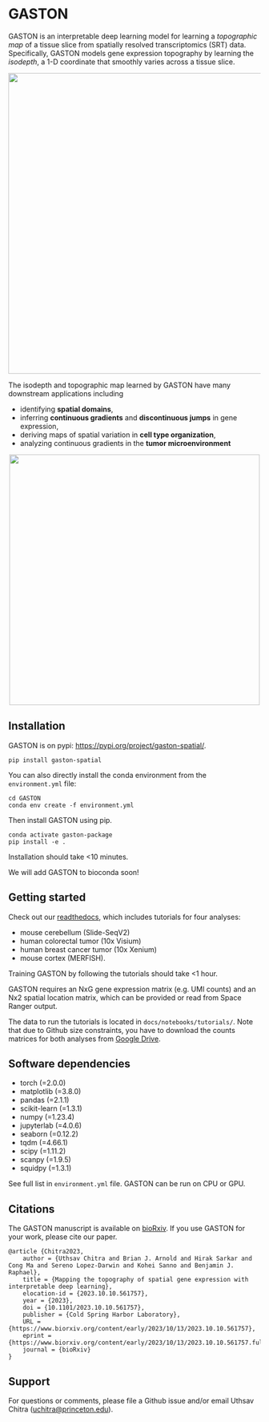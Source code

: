 # GASTON

GASTON is an interpretable deep learning model for learning a _topographic map_ of a tissue slice from spatially resolved transcriptomics (SRT) data. Specifically, GASTON models gene expression topography by learning the _isodepth_, a 1-D coordinate that smoothly varies across a tissue slice.

<p align="center">
<img src="https://github.com/raphael-group/GASTON/blob/main/docs/_static/img/gaston_figure-github.png?raw=true" height=600/>
</p>

The isodepth and topographic map learned by GASTON have many downstream applications including
* identifying **spatial domains**,
* inferring **continuous gradients** and **discontinuous jumps** in gene expression,
* deriving maps of spatial variation in **cell type organization**,
* analyzing continuous gradients in the **tumor microenvironment**

<p align="center">
  <img src="https://github.com/raphael-group/GASTON/blob/main/docs/_static/img/gaston_figure-github2.png?raw=true" height=500/>
</p>

## Installation
GASTON is on pypi: https://pypi.org/project/gaston-spatial/.

```pip install gaston-spatial```

You can also directly install the conda environment from the `environment.yml` file:

```
cd GASTON
conda env create -f environment.yml
```

Then install GASTON using pip.

```
conda activate gaston-package
pip install -e .
```

Installation should take <10 minutes.

We will add GASTON to bioconda soon!

## Getting started

Check out our [readthedocs](https://gaston.readthedocs.io/en/latest/index.html), which includes tutorials for four analyses: 
* mouse cerebellum (Slide-SeqV2)
* human colorectal tumor (10x Visium)
* human breast cancer tumor (10x Xenium)
* mouse cortex (MERFISH).

Training GASTON by following the tutorials should take <1 hour.

GASTON requires an NxG gene expression matrix (e.g. UMI counts) and an Nx2 spatial location matrix, which can be provided or read from Space Ranger output.

The data to run the tutorials is located in `docs/notebooks/tutorials/`. Note that due to Github size constraints, you have to download the counts matrices for both analyses from [Google Drive](https://drive.google.com/drive/folders/1GiibZwhpzlur8C1hNHa1g7I4jsc1Gmn7?usp=sharing). 

## Software dependencies
* torch (=2.0.0)
* matplotlib (=3.8.0)
* pandas (=2.1.1)
* scikit-learn (=1.3.1)
* numpy (=1.23.4)
* jupyterlab (=4.0.6)
* seaborn (=0.12.2)
* tqdm (=4.66.1)
* scipy (=1.11.2)
* scanpy (=1.9.5)
* squidpy (=1.3.1)

See full list in `environment.yml` file. GASTON can be run on CPU or GPU.

## Citations

The GASTON manuscript is available on [bioRxiv](https://www.biorxiv.org/content/10.1101/2023.10.10.561757v1). If you use GASTON for your work, please cite our paper.

```
@article {Chitra2023,
	author = {Uthsav Chitra and Brian J. Arnold and Hirak Sarkar and Cong Ma and Sereno Lopez-Darwin and Kohei Sanno and Benjamin J. Raphael},
	title = {Mapping the topography of spatial gene expression with interpretable deep learning},
	elocation-id = {2023.10.10.561757},
	year = {2023},
	doi = {10.1101/2023.10.10.561757},
	publisher = {Cold Spring Harbor Laboratory},
	URL = {https://www.biorxiv.org/content/early/2023/10/13/2023.10.10.561757},
	eprint = {https://www.biorxiv.org/content/early/2023/10/13/2023.10.10.561757.full.pdf},
	journal = {bioRxiv}
}
```

## Support
For questions or comments, please file a Github issue and/or email Uthsav Chitra (uchitra@princeton.edu).
